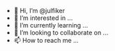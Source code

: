 - 👋 Hi, I’m @julfiker
- 👀 I’m interested in ...
- 🌱 I’m currently learning ...
- 💞️ I’m looking to collaborate on ...
- 📫 How to reach me ...

<!---
julfiker/julfiker is a ✨ special ✨ repository because its `README.md` (this file) appears on your GitHub profile.
You can click the Preview link to take a look at your changes.
--->
